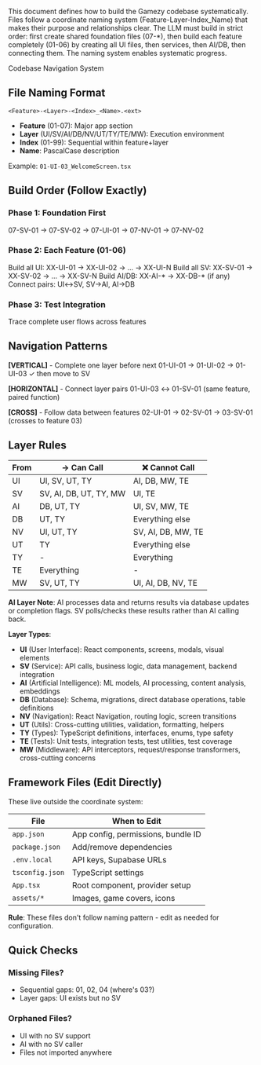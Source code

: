 This document defines how to build the Gamezy codebase systematically. Files follow a coordinate naming system (Feature-Layer-Index_Name) that makes their purpose and relationships clear. The LLM must build in strict order: first create shared foundation files (07-*), then build each feature completely (01-06) by creating all UI files, then services, then AI/DB, then connecting them. The naming system enables systematic progress.

Codebase Navigation System

## File Naming Format
`<Feature>-<Layer>-<Index>_<Name>.<ext>`

- **Feature** (01-07): Major app section
- **Layer** (UI/SV/AI/DB/NV/UT/TY/TE/MW): Execution environment  
- **Index** (01-99): Sequential within feature+layer
- **Name**: PascalCase description

Example: `01-UI-03_WelcomeScreen.tsx`

## Build Order (Follow Exactly)

### Phase 1: Foundation First
07-SV-01 → 07-SV-02 → 07-UI-01 → 07-NV-01 → 07-NV-02

### Phase 2: Each Feature (01-06)

Build all UI:     XX-UI-01 → XX-UI-02 → ... → XX-UI-N
Build all SV:     XX-SV-01 → XX-SV-02 → ... → XX-SV-N
Build AI/DB:      XX-AI-* → XX-DB-* (if any)
Connect pairs:    UI↔SV, SV→AI, AI→DB


### Phase 3: Test Integration
Trace complete user flows across features

## Navigation Patterns

**[VERTICAL]** - Complete one layer before next
01-UI-01 → 01-UI-02 → 01-UI-03 ✓ then move to SV

**[HORIZONTAL]** - Connect layer pairs
01-UI-03 ↔ 01-SV-01 (same feature, paired function)

**[CROSS]** - Follow data between features
02-UI-01 → 02-SV-01 → 03-SV-01 (crosses to feature 03)

## Layer Rules

| From | → Can Call | ❌ Cannot Call |
|------|------------|----------------|
| UI   | UI, SV, UT, TY | AI, DB, MW, TE |
| SV   | SV, AI, DB, UT, TY, MW | UI, TE |
| AI   | DB, UT, TY | UI, SV, MW, TE |
| DB   | UT, TY     | Everything else |
| NV   | UI, UT, TY | SV, AI, DB, MW, TE |
| UT   | TY         | Everything else |
| TY   | -          | Everything     |
| TE   | Everything | -              |
| MW   | SV, UT, TY | UI, AI, DB, NV, TE |

**AI Layer Note**: AI processes data and returns results via database updates or completion flags. SV polls/checks these results rather than AI calling back.

**Layer Types**:
- **UI** (User Interface): React components, screens, modals, visual elements
- **SV** (Service): API calls, business logic, data management, backend integration
- **AI** (Artificial Intelligence): ML models, AI processing, content analysis, embeddings
- **DB** (Database): Schema, migrations, direct database operations, table definitions
- **NV** (Navigation): React Navigation, routing logic, screen transitions
- **UT** (Utils): Cross-cutting utilities, validation, formatting, helpers
- **TY** (Types): TypeScript definitions, interfaces, enums, type safety
- **TE** (Tests): Unit tests, integration tests, test utilities, test coverage
- **MW** (Middleware): API interceptors, request/response transformers, cross-cutting concerns

## Framework Files (Edit Directly)

These live outside the coordinate system:

| File | When to Edit |
|------|--------------|
| `app.json` | App config, permissions, bundle ID |
| `package.json` | Add/remove dependencies |
| `.env.local` | API keys, Supabase URLs |
| `tsconfig.json` | TypeScript settings |
| `App.tsx` | Root component, provider setup |
| `assets/*` | Images, game covers, icons |

**Rule**: These files don't follow naming pattern - edit as needed for configuration.

## Quick Checks

### Missing Files?
- Sequential gaps: 01, 02, 04 (where's 03?)
- Layer gaps: UI exists but no SV

### Orphaned Files?
- UI with no SV support
- AI with no SV caller
- Files not imported anywhere